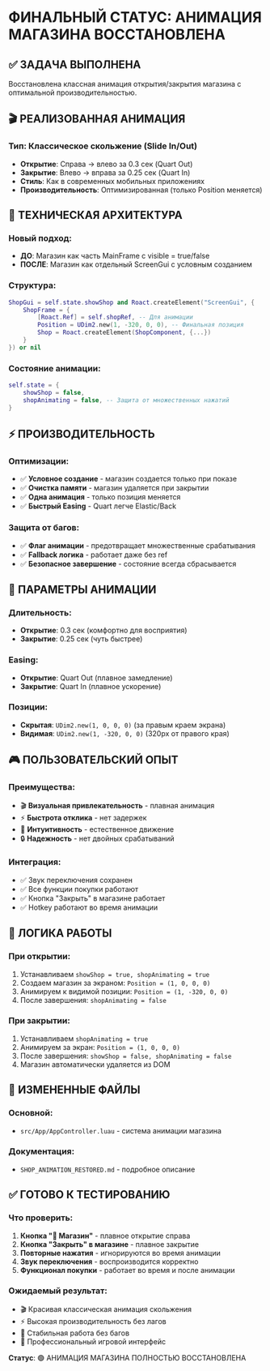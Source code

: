 # ФИНАЛЬНЫЙ СТАТУС: АНИМАЦИЯ МАГАЗИНА ВОССТАНОВЛЕНА

## ✅ ЗАДАЧА ВЫПОЛНЕНА
Восстановлена классная анимация открытия/закрытия магазина с оптимальной производительностью.

## 🎬 РЕАЛИЗОВАННАЯ АНИМАЦИЯ

### Тип: Классическое скольжение (Slide In/Out)
- **Открытие**: Справа → влево за 0.3 сек (Quart Out)
- **Закрытие**: Влево → вправа за 0.25 сек (Quart In)
- **Стиль**: Как в современных мобильных приложениях
- **Производительность**: Оптимизированная (только Position меняется)

## 🔧 ТЕХНИЧЕСКАЯ АРХИТЕКТУРА

### Новый подход:
- **ДО**: Магазин как часть MainFrame с visible = true/false
- **ПОСЛЕ**: Магазин как отдельный ScreenGui с условным созданием

### Структура:
```lua
ShopGui = self.state.showShop and Roact.createElement("ScreenGui", {
    ShopFrame = {
        [Roact.Ref] = self.shopRef, -- Для анимации
        Position = UDim2.new(1, -320, 0, 0), -- Финальная позиция
        Shop = Roact.createElement(ShopComponent, {...})
    }
}) or nil
```

### Состояние анимации:
```lua
self.state = {
    showShop = false,
    shopAnimating = false, -- Защита от множественных нажатий
}
```

## ⚡ ПРОИЗВОДИТЕЛЬНОСТЬ

### Оптимизации:
- ✅ **Условное создание** - магазин создается только при показе
- ✅ **Очистка памяти** - магазин удаляется при закрытии
- ✅ **Одна анимация** - только позиция меняется
- ✅ **Быстрый Easing** - Quart легче Elastic/Back

### Защита от багов:
- ✅ **Флаг анимации** - предотвращает множественные срабатывания
- ✅ **Fallback логика** - работает даже без ref
- ✅ **Безопасное завершение** - состояние всегда сбрасывается

## 🎯 ПАРАМЕТРЫ АНИМАЦИИ

### Длительность:
- **Открытие**: 0.3 сек (комфортно для восприятия)
- **Закрытие**: 0.25 сек (чуть быстрее)

### Easing:
- **Открытие**: Quart Out (плавное замедление)
- **Закрытие**: Quart In (плавное ускорение)

### Позиции:
- **Скрытая**: `UDim2.new(1, 0, 0, 0)` (за правым краем экрана)
- **Видимая**: `UDim2.new(1, -320, 0, 0)` (320px от правого края)

## 🎮 ПОЛЬЗОВАТЕЛЬСКИЙ ОПЫТ

### Преимущества:
- 🎬 **Визуальная привлекательность** - плавная анимация
- ⚡ **Быстрота отклика** - нет задержек
- 🎯 **Интуитивность** - естественное движение
- 🔒 **Надежность** - нет двойных срабатываний

### Интеграция:
- ✅ Звук переключения сохранен
- ✅ Все функции покупки работают
- ✅ Кнопка "Закрыть" в магазине работает
- ✅ Hotkey работают во время анимации

## 🔄 ЛОГИКА РАБОТЫ

### При открытии:
1. Устанавливаем `showShop = true, shopAnimating = true`
2. Создаем магазин за экраном: `Position = (1, 0, 0, 0)`
3. Анимируем к видимой позиции: `Position = (1, -320, 0, 0)`
4. После завершения: `shopAnimating = false`

### При закрытии:
1. Устанавливаем `shopAnimating = true`
2. Анимируем за экран: `Position = (1, 0, 0, 0)`
3. После завершения: `showShop = false, shopAnimating = false`
4. Магазин автоматически удаляется из DOM

## 📁 ИЗМЕНЕННЫЕ ФАЙЛЫ

### Основной:
- `src/App/AppController.luau` - система анимации магазина

### Документация:
- `SHOP_ANIMATION_RESTORED.md` - подробное описание

## ✅ ГОТОВО К ТЕСТИРОВАНИЮ

### Что проверить:
1. **Кнопка "🛒 Магазин"** - плавное открытие справа
2. **Кнопка "Закрыть" в магазине** - плавное закрытие
3. **Повторные нажатия** - игнорируются во время анимации
4. **Звук переключения** - воспроизводится корректно
5. **Функционал покупки** - работает во время и после анимации

### Ожидаемый результат:
- 🎬 Красивая классическая анимация скольжения
- ⚡ Высокая производительность без лагов
- 🎯 Стабильная работа без багов
- 🎨 Профессиональный игровой интерфейс

**Статус**: 🟢 АНИМАЦИЯ МАГАЗИНА ПОЛНОСТЬЮ ВОССТАНОВЛЕНА
